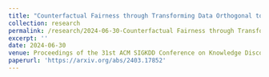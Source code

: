 ```yaml
---
title: "Counterfactual Fairness through Transforming Data Orthogonal to Bias"
collection: research
permalink: /research/2024-06-30-Counterfactual Fairness through Transforming Data Orthogonal to Bias
excerpt: ''
date: 2024-06-30
venue: Proceedings of the 31st ACM SIGKDD Conference on Knowledge Discovery and Data Mining.
paperurl: 'https://arxiv.org/abs/2403.17852'
---
```

